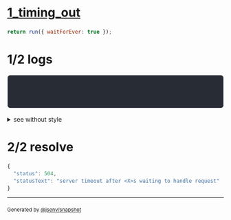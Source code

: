 # [1_timing_out](../../request_handling_timeout.test.mjs#L34)

```js
return run({ waitForEver: true });
```

# 1/2 logs

![img](log_group.svg)

<details>
  <summary>see without style</summary>

```console
server started at http://127.0.0.1
GET http://127.0.0.1/
  504 server timeout after <X>s waiting to handle request
server stopping server (reason: not specified)
```

</details>


# 2/2 resolve

```js
{
  "status": 504,
  "statusText": "server timeout after <X>s waiting to handle request"
}
```

---

<sub>
  Generated by <a href="https://github.com/jsenv/core/tree/main/packages/independent/snapshot">@jsenv/snapshot</a>
</sub>
